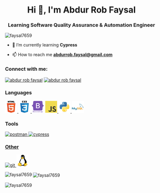 <h1 align="center">Hi 👋, I'm Abdur Rob Faysal</h1>
<h3 align="center">Learning Software Quality Assurance & Automation Engineer</h3>

<p align="left"> <img src="https://komarev.com/ghpvc/?username=faysal7659&label=Profile%20views&color=0e75b6&style=flat" alt="faysal7659" /> </p>

- 🌱 I’m currently learning **Cypress**

- 📫 How to reach me **abdurrob.faysal@gmail.com**

<h3 align="left">Connect with me:</h3>
<p align="left">
<a href="https://linkedin.com/in/abdur rob faysal" target="blank"><img align="center" src="https://raw.githubusercontent.com/rahuldkjain/github-profile-readme-generator/master/src/images/icons/Social/linked-in-alt.svg" alt="abdur rob faysal" height="30" width="40" /></a>
<a href="https://fb.com/abdur rob faysal" target="blank"><img align="center" src="https://raw.githubusercontent.com/rahuldkjain/github-profile-readme-generator/master/src/images/icons/Social/facebook.svg" alt="abdur rob faysal" height="30" width="40" /></a>
</p>

<h3 align="left">Languages </h3>
<p align="left"> <a href="https://www.w3.org/html/" target="_blank" rel="noreferrer"> <img src="https://raw.githubusercontent.com/devicons/devicon/master/icons/html5/html5-original-wordmark.svg" alt="html5" width="40" height="40"/> </a> <a href="https://www.w3schools.com/css/" target="_blank" rel="noreferrer"> <img src="https://raw.githubusercontent.com/devicons/devicon/master/icons/css3/css3-original-wordmark.svg" alt="css3" width="40" height="40"/> </a> <a href="https://getbootstrap.com" target="_blank" rel="noreferrer"> <img src="https://raw.githubusercontent.com/devicons/devicon/master/icons/bootstrap/bootstrap-plain-wordmark.svg" alt="bootstrap" width="40" height="40"/></a> <a href="https://developer.mozilla.org/en-US/docs/Web/JavaScript" target="_blank" rel="noreferrer"> <img src="https://raw.githubusercontent.com/devicons/devicon/master/icons/javascript/javascript-original.svg" alt="javascript" width="40" height="40"/> </a> <a href="https://www.python.org" target="_blank" rel="noreferrer"> <img src="https://raw.githubusercontent.com/devicons/devicon/master/icons/python/python-original.svg" alt="python" width="40" height="40"/> </a> <a href="https://www.mysql.com/" target="_blank" rel="noreferrer"> <img src="https://raw.githubusercontent.com/devicons/devicon/master/icons/mysql/mysql-original-wordmark.svg" alt="mysql" width="40" height="40"/> </a> </p>
<h3 align="left">Tools </h3>
<p align="left"> <a href="https://postman.com" target="_blank" rel="noreferrer"> <img src="https://www.vectorlogo.zone/logos/getpostman/getpostman-icon.svg" alt="postman" width="40" height="40"/> </a> <a href="https://www.cypress.io" target="_blank" rel="noreferrer"> <img src="https://raw.githubusercontent.com/simple-icons/simple-icons/6e46ec1fc23b60c8fd0d2f2ff46db82e16dbd75f/icons/cypress.svg" alt="cypress" width="40" height="40"/> </p>
<h3 align="left"> Other</h3>  
<p align="left"> <a href="https://git-scm.com/" target="_blank" rel="noreferrer"> <img src="https://www.vectorlogo.zone/logos/git-scm/git-scm-icon.svg" alt="git" width="40" height="40"/> </a> <a href="https://www.linux.org/" target="_blank" rel="noreferrer"> <img src="https://raw.githubusercontent.com/devicons/devicon/master/icons/linux/linux-original.svg" alt="linux" width="40" height="40"/> </a> </p>
<p><img align="left" src="https://github-readme-stats.vercel.app/api/top-langs?username=faysal7659&show_icons=true&locale=en&layout=compact" alt="faysal7659" /></p>

<p>&nbsp;<img align="center" src="https://github-readme-stats.vercel.app/api?username=faysal7659&show_icons=true&locale=en" alt="faysal7659" /></p>

<p><img align="center" src="https://github-readme-streak-stats.herokuapp.com/?user=faysal7659&" alt="faysal7659" /></p>

